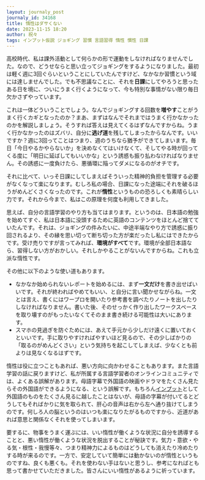 ```yaml
---
layout: journaly_post
journaly_id: 34168
title: 惰性はダサくない
date: 2023-11-15 18:20
author: 祝々
tags: インプット仮説 ジョギング 習慣 言語習得 惰性 慣性 日課
---
```


高校時代、私は課外活動として何らかの形で運動をしなければなりませんでした。なので、どうせならと思い立ってジョギングをするようになりました。最初は軽く週に3回ぐらいということにしていたんですけど、なかなか習慣という域には達しませんでした。でも不思議なことに、それを**日課**にしてやろうと思ったある日を境に、ついにうまく行くようになって、今も特別な事情がない限り毎日欠かさずやっています。

<!--more-->

これは一体どういうことでしょう。なんでジョギングする回数を**増やす**ことがうまく行くカギとなったのか？まあ、まずはなんでそれまではうまく行かなかったのかを解説しましょう。そうすれば答えは見えてくるはずなんですからね。うまく行かなかったのはズバリ、自分に**逃げ道**を残してしまったからなんです。いいですか？週に3回ってことはつまり、週のうちなら猶予ができてしまいます。毎日「今日やるかやらないか」を決めなくてはいけなくて、そしてやる時が回ってくる度に「明日に延ばしてもいいかな」という誘惑も振り払わなければなりません。その誘惑に一度負けたら、悪循環に陥ってダメになるのがオチです。

それに比べて、いっそ日課にしてしまえばそういった精神的負担を管理する必要がなくなって楽になります。むしろ私の場合、日課になった途端にそれを破るほうがめんどくさくなったのです。これが**惰性**というものの恐ろしくも素晴らしい力です。それから今まで、私はこの原理を何度も利用してきました。

思えば、自分の言語学習のやり方も当てはまります。というのは、日本語の勉強を始めてすぐ、私は日本語に没頭するために英語のコンテンツをほとんど捨てていたんです。それは、ジョギングの件みたいに、中途半端なやり方で誘惑に振り回されるより、その縁を思い切って断ち切った方が楽だったし私にはできたからです。受け売りですが言ってみれば、**環境がすべて**です。環境が全部日本語なら、習得しない方がおかしい。それしかやることがないんですからね。これも立派な惰性です。

その他に以下のような使い道もあります。

- なかなか始められないレポートを始めるには、まず**一文だけ**を書き出せばいいです。それが終わればやめてもいい、と自分に言い聞かせながらね。一文とは言え、書くにはワープロを開いたり参考書を調べたりノートを出したりしなければなりません。書いた後、そのせっかく作り出したワークスペースを取り壊すのがもったいなくてそのまま書き続ける可能性は大いにあります。
- スマホの見過ぎを防ぐためには、あえて手元から少しだけ遠くに置いておくといいです。手に取りやすければやすいほど見るので、その少しばかりの「取るのがめんどくさい」という気持ちを起こしてしまえば、少なくとも前よりは見なくなるはずです。

惰性は役に立つこともあれば、悪い方向に向かわせることもあります。また言語学習の話に戻りますけど、私が所属する言語学習者のオンラインコミュニティでは、よくある誤解があります。母語字幕で外国語の映画やドラマをたくさん見たらその外国語ができるようになる、という誤解です。もちろん[インプット][インプット仮説]として外国語のものをたくさん見るに越したことはないが、母語の字幕が付いてるとどうしてもそればかりに気を取られて、肝心の音声は右から左へ通り抜けてしまうのです。何しろ人の脳というのはいつも楽になりたがるものですから、近道があれば意思と関係なくそれを使ってしまいます。

要するに、物事をうまく運ぶには、いい惰性が働くような状況に自分を誘導することと、悪い惰性が働くような状況を脱出することが秘訣です。気力・意欲・やる気・根性・我慢等々、つまり精神力によるものはどうしても消えたり冷めたりする時が来るのです。一方で、安定していて簡単には動かないのが惰性というものですね、良くも悪くも。それを使わない手はないと思うし、参考になればとも思って書かせていただきました。皆さんにいい惰性があるように祈っています。

[インプット仮説]: https://ja.wikipedia.org/wiki/%E3%82%A4%E3%83%B3%E3%83%97%E3%83%83%E3%83%88%E4%BB%AE%E8%AA%AC

